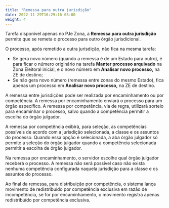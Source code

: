 ```yaml
---
title: "Remessa para outra jurisdição"
date: 2022-11-29T16:29:16-03:00
weight: 4
---
```


Tarefa disponível apenas no PJe Zona, a **Remessa para outra jurisdição** permite que se remeta o processo para outro órgão jurisdicional.

O processo, após remetido a outra jurisdição, não fica na mesma tarefa:
+ Se gera novo número (quando a remessa é de um Estado para outro), é para ficar o número originário na tarefa **Manter processo arquivado** na Zona Eleitoral inicial, e o novo número em **Analisar novo processo,** na ZE de destino;
+ Se não gera novo número (remessa entre zonas do mesmo Estado), fica apenas um processo em **Analisar novo processo,** na ZE de destino.


A remessa entre jurisdições pode ser realizada por encaminhamento ou por competência. A remessa por encaminhamento enviará o processo para um órgão específico. A remessa por competência, via de regra, utilizará sorteio para encaminhar o processo, salvo quando a competência permitir a escolha do órgão julgador.

A remessa por competência exibirá, para seleção, as competências possíveis de acordo com a jurisdição selecionada, a classe e os assuntos do processo. Quando essa opção é selecionada, a aba órgão julgador só permite a seleção do órgão julgador quando a competência selecionada permitir a escolha de órgão julgador.

Na remessa por encaminhamento, o servidor escolhe qual órgão julgador receberá o processo. A remessa não será possível caso não exista nenhuma competência configurada naquela jurisdição para a classe e os assuntos do processo.

Ao final da remessa, para distribuição por competência, o sistema lança movimento de redistribuído por competência exclusiva em razão de incompetência, se for por encaminhamento, o movimento registra apenas redistribuído por competência exclusiva.

